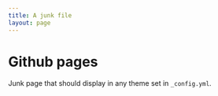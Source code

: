 ```yaml
---
title: A junk file
layout: page
---
```



# Github pages

Junk page that should display in any theme set in `_config.yml`.
